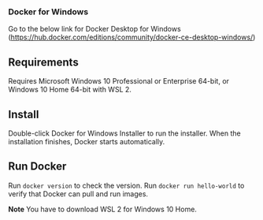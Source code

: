 ### Docker for Windows
Go to the below link for Docker Desktop for Windows (https://hub.docker.com/editions/community/docker-ce-desktop-windows/)

## Requirements
Requires Microsoft Windows 10 Professional or Enterprise 64-bit, or Windows 10 Home 64-bit with WSL 2.

## Install
Double-click Docker for Windows Installer to run the installer. When the installation finishes, Docker starts automatically.

## Run Docker
Run ```docker version``` to check the version. Run ```docker run hello-world``` to verify that Docker can pull and run images.

**Note** You have to download WSL 2 for Windows 10 Home.

 
